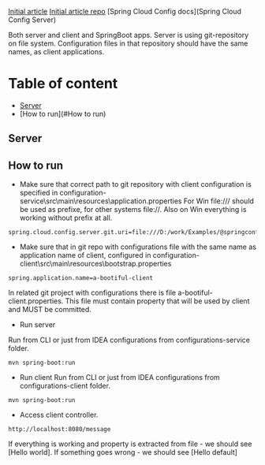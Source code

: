 [Initial article](https://spring.io/guides/gs/centralized-configuration/)
[Initial article repo](https://github.com/spring-guides/gs-centralized-configuration.git)
[Spring Cloud Config docs](Spring Cloud Config Server)

Both server and client and SpringBoot apps. Server is using git-repository on file system.
Configuration files in that repository should have the same names, as client applications.

# Table of content
* [Server](#Server)
* [How to run](#How to run)

## Server <a name="Server"/>

## How to run <a name="How to run"/>
* Make sure that correct path to git repository with client configuration is specified in
 configuration-service\src\main\resources\application.properties
 For Win file:/// should be used as prefixe, for other systems file://. Also on Win everything
 is working without prefix at all.
```
spring.cloud.config.server.git.uri=file:///D:/work/Examples/@springconfig/config
```
* Make sure that in git repo with configurations file with the same name as application name of client, configured
in configuration-client\src\main\resources\bootstrap.properties
```
spring.application.name=a-bootiful-client
```
In related git project with configurations there is file a-bootiful-client.properties. This file must contain
property that will be used by client and MUST be committed.
* Run server

Run from CLI or just from IDEA configurations from configurations-service folder.
```
mvn spring-boot:run
```
* Run client
Run from CLI or just from IDEA configurations from configurations-client folder.
```
mvn spring-boot:run
```
* Access client controller.
```
http://localhost:8080/message
```
If everything is working and property is extracted from file - we should see [Hello world]. If something goes
wrong - we should see [Hello default]

